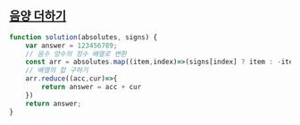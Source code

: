 ## <a href='https://school.programmers.co.kr/learn/courses/30/lessons/76501'>음양 더하기</a>

```javascript 
function solution(absolutes, signs) {
    var answer = 123456789;
    // 음수 양수의 정수 배열로 변환
    const arr = absolutes.map((item,index)=>(signs[index] ? item : -item))
    // 배열의 합 구하기
    arr.reduce((acc,cur)=>{
        return answer = acc + cur
    })
    return answer;
}
```
